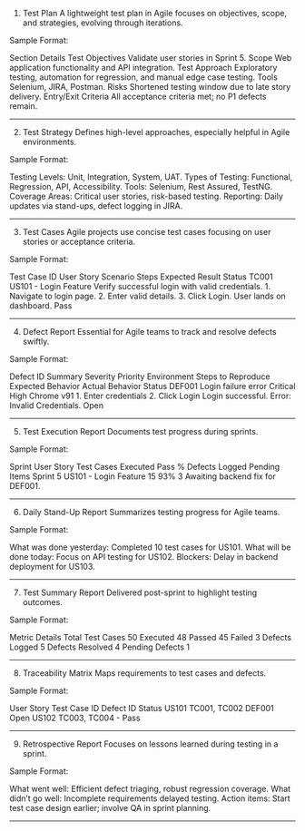 1. Test Plan
A lightweight test plan in Agile focuses on objectives, scope, and strategies, evolving through iterations.

Sample Format:

Section	Details
Test Objectives	Validate user stories in Sprint 5.
Scope	Web application functionality and API integration.
Test Approach	Exploratory testing, automation for regression, and manual edge case testing.
Tools	Selenium, JIRA, Postman.
Risks	Shortened testing window due to late story delivery.
Entry/Exit Criteria	All acceptance criteria met; no P1 defects remain.

-----------------------------------------------------------------------------------------------------------------------------------------------------


2. Test Strategy
Defines high-level approaches, especially helpful in Agile environments.

Sample Format:

Testing Levels: Unit, Integration, System, UAT.
Types of Testing: Functional, Regression, API, Accessibility.
Tools: Selenium, Rest Assured, TestNG.
Coverage Areas: Critical user stories, risk-based testing.
Reporting: Daily updates via stand-ups, defect logging in JIRA.

---------------------------------------------------------------------------------------------------------------------------------------------------------------
3. Test Cases
Agile projects use concise test cases focusing on user stories or acceptance criteria.

Sample Format:

Test Case ID	User Story	Scenario	Steps	Expected Result	Status
TC001	US101 - Login Feature	Verify successful login with valid credentials.	1. Navigate to login page.
2. Enter valid details.
3. Click Login.	User lands on dashboard.	Pass

-----------------------------------------------------------------------------------------------------------------------------------------------------------------
4. Defect Report
Essential for Agile teams to track and resolve defects swiftly.

Sample Format:

Defect ID	Summary	Severity	Priority	Environment	Steps to Reproduce	Expected Behavior	Actual Behavior	Status
DEF001	Login failure error	Critical	High	Chrome v91	1. Enter credentials
2. Click Login	Login successful.	Error: Invalid Credentials.	Open

---------------------------------------------------------------------------------------------------------------------------------------------------------------------------
5. Test Execution Report
Documents test progress during sprints.

Sample Format:

Sprint	User Story	Test Cases Executed	Pass %	Defects Logged	Pending Items
Sprint 5	US101 - Login Feature	15	93%	3	Awaiting backend fix for DEF001.

---------------------------------------------------------------------------------------------------------------------------------------------------------------------------------
6. Daily Stand-Up Report
Summarizes testing progress for Agile teams.

Sample Format:

What was done yesterday: Completed 10 test cases for US101.
What will be done today: Focus on API testing for US102.
Blockers: Delay in backend deployment for US103.

----------------------------------------------------------------------------------------------------------------------------------------------------------------------------------
7. Test Summary Report
Delivered post-sprint to highlight testing outcomes.

Sample Format:

Metric	Details
Total Test Cases	50
Executed	48
Passed	45
Failed	3
Defects Logged	5
Defects Resolved	4
Pending Defects	1

------------------------------------------------------------------------------------------------------------------------------------------------------------------
8. Traceability Matrix
Maps requirements to test cases and defects.

Sample Format:

User Story	Test Case ID	Defect ID	Status
US101	TC001, TC002	DEF001	Open
US102	TC003, TC004	-	Pass

---------------------------------------------------------------------------------------------------------------------------------------------------------------
9. Retrospective Report
Focuses on lessons learned during testing in a sprint.

Sample Format:

What went well: Efficient defect triaging, robust regression coverage.
What didn’t go well: Incomplete requirements delayed testing.
Action items: Start test case design earlier; involve QA in sprint planning.

---------------------------------------------------------------------------------------------------------------------------------------------------------------------
